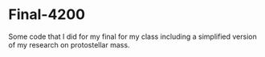 # Final-4200
Some code that I did for my final for my class including a simplified version of my research on protostellar mass.
